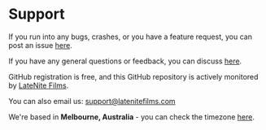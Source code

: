 # Support

If you run into any bugs, crashes, or you have a feature request, you can post an issue [here](https://github.com/latenitefilms/capacitorpro/issues).

If you have any general questions or feedback, you can discuss [here](https://github.com/latenitefilms/capacitorpro/discussions).

GitHub registration is free, and this GitHub repository is actively monitored by [LateNite Films](https://github.com/latenitefilms).

You can also email us: [support@latenitefilms.com](mailto:support@latenitefilms.com)

We're based in **Melbourne, Australia** - you can check the timezone [here](https://www.timeanddate.com/worldclock/australia/melbourne).